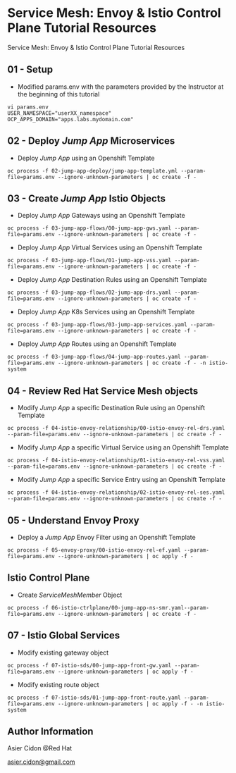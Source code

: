 # Service Mesh: Envoy & Istio Control Plane Tutorial Resources

Service Mesh: Envoy & Istio Control Plane Tutorial Resources

## 01 - Setup

- Modified params.env with the parameters provided by the Instructor at the beginning of this tutorial

```$bash
vi params.env
USER_NAMESPACE="userXX_namespace"
OCP_APPS_DOMAIN="apps.labs.mydomain.com"
```

## 02 - Deploy _Jump App_ Microservices

- Deploy _Jump App_ using an Openshift Template 

```$bash
oc process -f 02-jump-app-deploy/jump-app-template.yml --param-file=params.env --ignore-unknown-parameters | oc create -f -
```

## 03 - Create _Jump App_ Istio Objects

- Deploy _Jump App_ Gateways using an Openshift Template 

```$bash
oc process -f 03-jump-app-flows/00-jump-app-gws.yaml --param-file=params.env --ignore-unknown-parameters | oc create -f -
```

- Deploy _Jump App_ Virtual Services using an Openshift Template 

```$bash
oc process -f 03-jump-app-flows/01-jump-app-vss.yaml --param-file=params.env --ignore-unknown-parameters | oc create -f -
```

- Deploy _Jump App_ Destination Rules using an Openshift Template 

```$bash
oc process -f 03-jump-app-flows/02-jump-app-drs.yaml --param-file=params.env --ignore-unknown-parameters | oc create -f -
```

- Deploy _Jump App_ K8s Services using an Openshift Template 

```$bash
oc process -f 03-jump-app-flows/03-jump-app-services.yaml --param-file=params.env --ignore-unknown-parameters | oc create -f -
```

- Deploy _Jump App_ Routes using an Openshift Template 

```$bash
oc process -f 03-jump-app-flows/04-jump-app-routes.yaml --param-file=params.env --ignore-unknown-parameters | oc create -f - -n istio-system
```

## 04 - Review Red Hat Service Mesh objects

- Modify _Jump App_ a specific Destination Rule using an Openshift Template 

```$bash
oc process -f 04-istio-envoy-relationship/00-istio-envoy-rel-drs.yaml --param-file=params.env --ignore-unknown-parameters | oc create -f -
```

- Modify _Jump App_ a specific Virtual Service using an Openshift Template 

```$bash
oc process -f 04-istio-envoy-relationship/01-istio-envoy-rel-vss.yaml --param-file=params.env --ignore-unknown-parameters | oc create -f -
```

- Modify _Jump App_ a specific Service Entry using an Openshift Template 

```$bash
oc process -f 04-istio-envoy-relationship/02-istio-envoy-rel-ses.yaml --param-file=params.env --ignore-unknown-parameters | oc create -f -
```

## 05 - Understand Envoy Proxy

- Deploy a _Jump App_ Envoy Filter using an Openshift Template 

```$bash
oc process -f 05-envoy-proxy/00-istio-envoy-rel-ef.yaml --param-file=params.env --ignore-unknown-parameters | oc apply -f -
```

## Istio Control Plane 

- Create _ServiceMeshMember_ Object 

```$bash
oc process -f 06-istio-ctrlplane/00-jump-app-ns-smr.yaml--param-file=params.env --ignore-unknown-parameters | oc create -f -
```

## 07 - Istio Global Services

- Modify existing gateway object

```$bash
oc process -f 07-istio-sds/00-jump-app-front-gw.yaml --param-file=params.env --ignore-unknown-parameters | oc apply -f -
```

- Modify existing route object

```$bash
oc process -f 07-istio-sds/01-jump-app-front-route.yaml --param-file=params.env --ignore-unknown-parameters | oc apply -f - -n istio-system
```


## Author Information

Asier Cidon @Red Hat

asier.cidon@gmail.com
